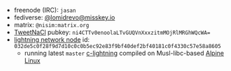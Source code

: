 - freenode (IRC): `jasan`
- fediverse: [@lomidrevo@misskey.io](https://misskey.io/@lomidrevo)
- matrix: `@nisim:matrix.org`
- [TweetNaCl][tw] pubkey: `ni4CTTv0enoolaLTvGUQVnXxxzitmMOjRlMRGhWQcWA=`
- [lightning network node][ln] id: `032de5c0f28f9d7d10c0c0b5ec92e83f9bf40def2bf40181c0f4330c57e58a8605`
  - running latest `master` [c-lightning][cl] compiled on Musl-libc-based
    [Alpine Linux](https://alpinelinux.org)

[tw]: https://tweetnacl.js.org/#/box
[ln]: https://1ml.com/node/032de5c0f28f9d7d10c0c0b5ec92e83f9bf40def2bf40181c0f4330c57e58a8605
[cl]: https://github.com/ElementsProject/lightning
